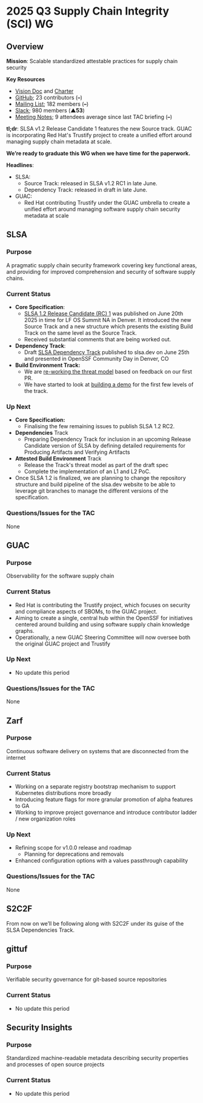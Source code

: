 # 2025 Q3 Supply Chain Integrity (SCI) WG

## **Overview**

**Mission**: Scalable standardized attestable practices for supply chain security

**Key Resources**

* [Vision Doc](https://docs.google.com/document/d/1SuJHaCr89Ih6TFvAIH2WM5M4_MlXwM8mqHynUBuungE/edit?resourcekey=0-wg-QROzZFa4Ju_uN_wOBNQ) and [Charter](https://github.com/ossf/wg-supply-chain-integrity/blob/main/governance/CHARTER.md)  
* [GitHub](https://github.com/ossf/wg-supply-chain-integrity); 23 contributors (**–**)  
* [Mailing List](https://lists.openssf.org/g/openssf-supply-chain-integrity); 182 members (**–**)  
* [Slack](https://app.slack.com/client/T019QHUBYQ3/C01A1MA7A1K); 980 members (**▲53**)  
* [Meeting Notes](http://ssci.io/sci-notes); 9 attendees average since last TAC briefing (**–**)

**tl;dr**: SLSA v1.2 Release Candidate 1 features the new Source track. GUAC is incorporating Red Hat's Trustify project to create a unified effort around managing supply chain metadata at scale.

**We’re ready to graduate this WG when we have time for the paperwork.**

**Headlines**:

* SLSA:  
  * Source Track: released in SLSA v1.2 RC1 in late June.   
  * Dependency Track: released in draft in late June.  
* GUAC:   
  * Red Hat contributing Trustify under the GUAC umbrella to create a unified effort around managing software supply chain security metadata at scale

## **SLSA**

### Purpose

A pragmatic supply chain security framework covering key functional areas, and providing for improved comprehension and security of software supply chains.

### Current Status

* **Core Specification**:  
  * [SLSA 1.2 Release Candidate (RC) 1](https://slsa.dev/spec/v1.2-rc1/) was published on June 20th 2025 in time for LF OS Summit NA in Denver. It introduced the new Source Track and a new structure which presents the existing Build Track on the same level as the Source Track.  
  * Received substantial comments that are being worked out.  
* **Dependency Track**:  
  * Draft [SLSA Dependency Track](https://slsa.dev/spec/draft/dependency-track) published to slsa.dev on June 25th and presented in OpenSSF Community Day in Denver, CO  
* **Build Environment Track:**  
  * We are [re-working the threat model](https://github.com/slsa-framework/slsa/pull/1479) based on feedback on our first PR.
  * We have started to look at [building a demo](https://github.com/slsa-framework/attested-build-environments-demo) for the first few levels of the track.

### Up Next

* **Core Specification:**  
  * Finalising the few remaining issues to publish SLSA 1.2 RC2.  
* **Dependencies** Track  
  * Preparing Dependency Track for inclusion in an upcoming Release Candidate version of SLSA by defining detailed requirements for Producing Artifacts and Verifying Artifacts    
* **Attested Build Environment** Track  
  * Release the Track's threat model as part of the draft spec
  * Complete the implementation of an L1 and L2 PoC.
* Once SLSA 1.2 is finalized, we are planning to change the repository structure and build pipeline of the slsa.dev website to be able to leverage git branches to manage the different versions of the specification.

### Questions/Issues for the TAC

None

## **GUAC**

### Purpose

Observability for the software supply chain

### Current Status

* Red Hat is contributing the Trustify project, which focuses on security and compliance aspects of SBOMs, to the GUAC project.  
* Aiming to create a single, central hub within the OpenSSF for initiatives centered around building and using software supply chain knowledge graphs.  
* Operationally, a new GUAC Steering Committee will now oversee both the original GUAC project and Trustify

### Up Next

* No update this period

### Questions/Issues for the TAC

None

## **Zarf**

### Purpose

Continuous software delivery on systems that are disconnected from the internet

### Current Status

* Working on a separate registry bootstrap mechanism to support Kubernetes distributions more broadly  
* Introducing feature flags for more granular promotion of alpha features to GA  
* Working to improve project governance and introduce contributor ladder / new organization roles

### Up Next

* Refining scope for v1.0.0 release and roadmap  
  * Planning for deprecations and removals  
* Enhanced configuration options with a values passthrough capability

### Questions/Issues for the TAC

None

## **S2C2F**

From now on we’ll be following along with S2C2F under its guise of the SLSA Dependencies Track.

## **gittuf**

### Purpose

Verifiable security governance for git-based source repositories

### Current Status

* No update this period

## **Security Insights**

### Purpose

Standardized machine-readable metadata describing security properties and processes of open source projects

### Current Status

* No update this period
